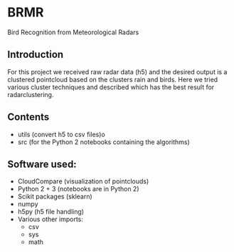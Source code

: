 # BRMR
Bird Recognition from Meteorological Radars 
## Introduction
For this project we received raw radar data (h5) and the desired output is a clustered pointcloud based on the clusters rain and birds.
Here we tried various cluster techniques and described which has the best result for radarclustering.
## Contents
* utils (convert h5 to csv files)o
* src (for the Python 2 notebooks containing the algorithms)
## Software used:
* CloudCompare (visualization of pointclouds)
* Python 2 + 3 (notebooks are in Python 2)
* Scikit packages (sklearn)
* numpy
* h5py (h5 file handling)
* Various other imports:
    - csv
    - sys
    - math


